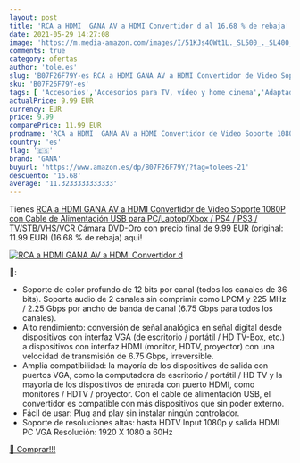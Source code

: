 ```yaml
---
layout: post
title: 'RCA a HDMI  GANA AV a HDMI Convertidor d al 16.68 % de rebaja'
date: 2021-05-29 14:27:08
image: 'https://m.media-amazon.com/images/I/51KJs4OWt1L._SL500_._SL400_.jpg'
comments: true
category: ofertas
author: 'tole.es'
slug: 'B07F26F79Y-es RCA a HDMI GANA AV a HDMI Convertidor de Video Soporte...'
sku: 'B07F26F79Y-es'
tags: [ 'Accesorios','Accesorios para TV, vídeo y home cinema','Adaptadores','Adaptadores USB-VGA','Cables HDMI','Cables para TV, vídeo y home cinema','Electrónica','Informática','TV, vídeo y home cinema','gana','ps4', ]
actualPrice: 9.99 EUR
currency: EUR
price: 9.99
comparePrice: 11.99 EUR
prodname: 'RCA a HDMI  GANA AV a HDMI Convertidor de Video Soporte 1080P con Cable de Alimentación USB para PC/Laptop/Xbox / PS4 / PS3 / TV/STB/VHS/VCR Cámara DVD-Oro'
country: 'es'
flag: '🇪🇸'
brand: 'GANA'
buyurl: 'https://www.amazon.es/dp/B07F26F79Y/?tag=tolees-21'
descuento: '16.68'
average: '11.3233333333333'
---
```


Tienes [RCA a HDMI  GANA AV a HDMI Convertidor de Video Soporte 1080P con Cable de Alimentación USB para PC/Laptop/Xbox / PS4 / PS3 / TV/STB/VHS/VCR Cámara DVD-Oro](https://www.amazon.es/dp/B07F26F79Y/?tag=tolees-21) con precio final de  9.99 EUR (original: 11.99 EUR) (16.68 %  de rebaja) aqui!

[![RCA a HDMI  GANA AV a HDMI Convertidor d](https://m.media-amazon.com/images/I/51KJs4OWt1L._SL500_._SL400_.jpg)](https://www.amazon.es/dp/B07F26F79Y/?tag=tolees-21)

🔎:

- Soporte de color profundo de 12 bits por canal (todos los canales de 36 bits). Soporta audio de 2 canales sin comprimir como LPCM y 225 MHz / 2.25 Gbps por ancho de banda de canal (6.75 Gbps para todos los canales).
- Alto rendimiento: conversión de señal analógica en señal digital desde dispositivos con interfaz VGA (de escritorio / portátil / HD TV-Box, etc.) a dispositivos con interfaz HDMI (monitor, HDTV, proyector) con una velocidad de transmisión de 6.75 Gbps, irreversible.
- Amplia compatibilidad: la mayoría de los dispositivos de salida con puertos VGA, como la computadora de escritorio / portátil / HD TV y la mayoría de los dispositivos de entrada con puerto HDMI, como monitores / HDTV / proyector. Con el cable de alimentación USB, el convertidor es compatible con más dispositivos que sin poder externo.
- Fácil de usar: Plug and play sin instalar ningún controlador.
- Soporte de resoluciones altas: hasta HDTV Input 1080p y salida HDMI PC VGA Resolución: 1920 X 1080 a 60Hz

[🛒 Comprar!!!](https://www.amazon.es/dp/B07F26F79Y/?tag=tolees-21)

